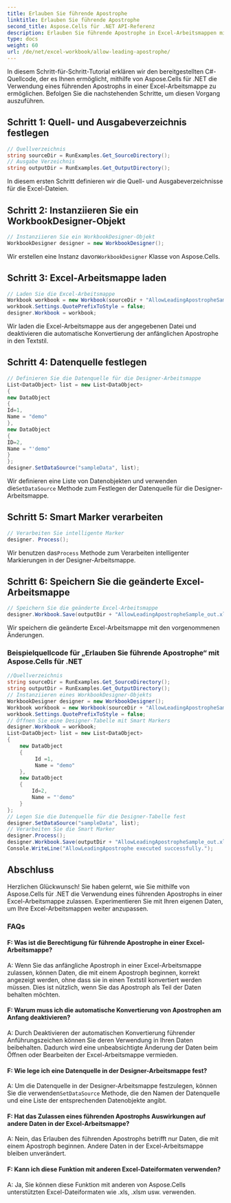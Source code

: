 ```yaml
---
title: Erlauben Sie führende Apostrophe
linktitle: Erlauben Sie führende Apostrophe
second_title: Aspose.Cells für .NET API-Referenz
description: Erlauben Sie führende Apostrophe in Excel-Arbeitsmappen mit Aspose.Cells für .NET.
type: docs
weight: 60
url: /de/net/excel-workbook/allow-leading-apostrophe/
---
```

In diesem Schritt-für-Schritt-Tutorial erklären wir den bereitgestellten C#-Quellcode, der es Ihnen ermöglicht, mithilfe von Aspose.Cells für .NET die Verwendung eines führenden Apostrophs in einer Excel-Arbeitsmappe zu ermöglichen. Befolgen Sie die nachstehenden Schritte, um diesen Vorgang auszuführen.

## Schritt 1: Quell- und Ausgabeverzeichnis festlegen

```csharp
// Quellverzeichnis
string sourceDir = RunExamples.Get_SourceDirectory();
// Ausgabe Verzeichnis
string outputDir = RunExamples.Get_OutputDirectory();
```

In diesem ersten Schritt definieren wir die Quell- und Ausgabeverzeichnisse für die Excel-Dateien.

## Schritt 2: Instanziieren Sie ein WorkbookDesigner-Objekt

```csharp
// Instanziieren Sie ein WorkbookDesigner-Objekt
WorkbookDesigner designer = new WorkbookDesigner();
```

 Wir erstellen eine Instanz davon`WorkbookDesigner` Klasse von Aspose.Cells.

## Schritt 3: Excel-Arbeitsmappe laden

```csharp
// Laden Sie die Excel-Arbeitsmappe
Workbook workbook = new Workbook(sourceDir + "AllowLeadingApostropheSample.xlsx");
workbook.Settings.QuotePrefixToStyle = false;
designer.Workbook = workbook;
```

Wir laden die Excel-Arbeitsmappe aus der angegebenen Datei und deaktivieren die automatische Konvertierung der anfänglichen Apostrophe in den Textstil.

## Schritt 4: Datenquelle festlegen

```csharp
// Definieren Sie die Datenquelle für die Designer-Arbeitsmappe
List<DataObject> list = new List<DataObject>
{
new DataObject
{
Id=1,
Name = "demo"
},
new DataObject
{
ID=2,
Name = "'demo"
}
};
designer.SetDataSource("sampleData", list);
```

 Wir definieren eine Liste von Datenobjekten und verwenden die`SetDataSource` Methode zum Festlegen der Datenquelle für die Designer-Arbeitsmappe.

## Schritt 5: Smart Marker verarbeiten

```csharp
// Verarbeiten Sie intelligente Marker
designer. Process();
```

 Wir benutzen das`Process` Methode zum Verarbeiten intelligenter Markierungen in der Designer-Arbeitsmappe.

## Schritt 6: Speichern Sie die geänderte Excel-Arbeitsmappe

```csharp
// Speichern Sie die geänderte Excel-Arbeitsmappe
designer.Workbook.Save(outputDir + "AllowLeadingApostropheSample_out.xlsx");
```

Wir speichern die geänderte Excel-Arbeitsmappe mit den vorgenommenen Änderungen.

### Beispielquellcode für „Erlauben Sie führende Apostrophe“ mit Aspose.Cells für .NET 
```csharp
//Quellverzeichnis
string sourceDir = RunExamples.Get_SourceDirectory();
string outputDir = RunExamples.Get_OutputDirectory();
// Instanziieren eines WorkbookDesigner-Objekts
WorkbookDesigner designer = new WorkbookDesigner();
Workbook workbook = new Workbook(sourceDir + "AllowLeadingApostropheSample.xlsx");
workbook.Settings.QuotePrefixToStyle = false;
// Öffnen Sie eine Designer-Tabelle mit Smart Markers
designer.Workbook = workbook;
List<DataObject> list = new List<DataObject>
{
	new DataObject
	{
		 Id =1,
		 Name = "demo"
	},
	new DataObject
	{
		Id=2,
		Name = "'demo"
	}
};
// Legen Sie die Datenquelle für die Designer-Tabelle fest
designer.SetDataSource("sampleData", list);
// Verarbeiten Sie die Smart Marker
designer.Process();
designer.Workbook.Save(outputDir + "AllowLeadingApostropheSample_out.xlsx");
Console.WriteLine("AllowLeadingApostrophe executed successfully.");
```

## Abschluss

Herzlichen Glückwunsch! Sie haben gelernt, wie Sie mithilfe von Aspose.Cells für .NET die Verwendung eines führenden Apostrophs in einer Excel-Arbeitsmappe zulassen. Experimentieren Sie mit Ihren eigenen Daten, um Ihre Excel-Arbeitsmappen weiter anzupassen.

### FAQs

#### F: Was ist die Berechtigung für führende Apostrophe in einer Excel-Arbeitsmappe?

A: Wenn Sie das anfängliche Apostroph in einer Excel-Arbeitsmappe zulassen, können Daten, die mit einem Apostroph beginnen, korrekt angezeigt werden, ohne dass sie in einen Textstil konvertiert werden müssen. Dies ist nützlich, wenn Sie das Apostroph als Teil der Daten behalten möchten.

#### F: Warum muss ich die automatische Konvertierung von Apostrophen am Anfang deaktivieren?

A: Durch Deaktivieren der automatischen Konvertierung führender Anführungszeichen können Sie deren Verwendung in Ihren Daten beibehalten. Dadurch wird eine unbeabsichtigte Änderung der Daten beim Öffnen oder Bearbeiten der Excel-Arbeitsmappe vermieden.

#### F: Wie lege ich eine Datenquelle in der Designer-Arbeitsmappe fest?

 A: Um die Datenquelle in der Designer-Arbeitsmappe festzulegen, können Sie die verwenden`SetDataSource` Methode, die den Namen der Datenquelle und eine Liste der entsprechenden Datenobjekte angibt.

#### F: Hat das Zulassen eines führenden Apostrophs Auswirkungen auf andere Daten in der Excel-Arbeitsmappe?

A: Nein, das Erlauben des führenden Apostrophs betrifft nur Daten, die mit einem Apostroph beginnen. Andere Daten in der Excel-Arbeitsmappe bleiben unverändert.

#### F: Kann ich diese Funktion mit anderen Excel-Dateiformaten verwenden?

A: Ja, Sie können diese Funktion mit anderen von Aspose.Cells unterstützten Excel-Dateiformaten wie .xls, .xlsm usw. verwenden.